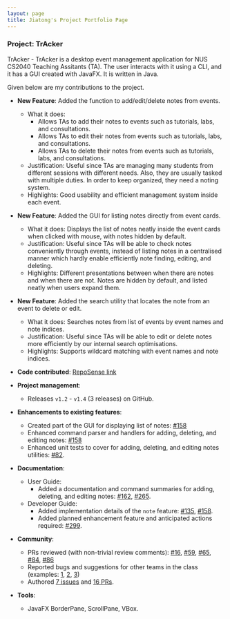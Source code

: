 ```yaml
---
layout: page
title: Jiatong's Project Portfolio Page
---
```


### Project: TrAcker

TrAcker - TrAcker is a desktop event management application for NUS CS2040 Teaching Assitants (TA). The user interacts with it using a CLI, and it has a GUI created with JavaFX. It is written in Java.

Given below are my contributions to the project.

* **New Feature**: Added the function to add/edit/delete notes from events.
    * What it does: 
        * Allows TAs to add their notes to events such as tutorials, labs, and consultations.
        * Allows TAs to edit their notes from events such as tutorials, labs, and consultations.
        * Allows TAs to delete their notes from events such as tutorials, labs, and consultations.
    * Justification: Useful since TAs are managing many students from different sessions with different needs. Also, they are usually tasked with multiple duties. In order to keep organized, they need a noting system.
    * Highlights: Good usability and efficient management system inside each event.

* **New Feature**: Added the GUI for listing notes directly from event cards.
    * What it does: Displays the list of notes neatly inside the event cards when clicked with mouse, with notes hidden by default.
    * Justification: Useful since TAs will be able to check notes conveniently through events, instead of listing notes in a centralised manner which hardly enable efficiently note finding, editing, and deleting.
    * Highlights: Different presentations between when there are notes and when there are not. Notes are hidden by default, and listed neatly when users expand them.

* **New Feature**: Added the search utility that locates the note from an event to delete or edit.
    * What it does: Searches notes from list of events by event names and note indices.
    * Justification: Useful since TAs will be able to edit or delete notes more efficiently by our internal search optimisations. 
    * Highlights: Supports wildcard matching with event names and note indices.

* **Code contributed**: [RepoSense link](https://nus-cs2103-ay2223s2.github.io/tp-dashboard/?search=&sort=groupTitle&sortWithin=title&timeframe=commit&mergegroup=&groupSelect=groupByRepos&breakdown=true&checkedFileTypes=docs~functional-code~test-code~other&since=2023-02-17&tabOpen=true&tabType=authorship&tabAuthor=JThh&tabRepo=AY2223S2-CS2103-F11-1%2Ftp%5Bmaster%5D&authorshipIsMergeGroup=false&authorshipFileTypes=docs~functional-code~test-code&authorshipIsBinaryFileTypeChecked=false&authorshipIsIgnoredFilesChecked=false)

* **Project management**:
    * Releases `v1.2` - `v1.4` (3 releases) on GitHub.

* **Enhancements to existing features**:
    * Created part of the GUI for displaying list of notes: 
    [\#158](https://github.com/AY2223S2-CS2103-F11-1/tp/pull/158)
    * Enhanced command parser and handlers for adding, deleting, and editing notes: 
    [\#158](https://github.com/AY2223S2-CS2103-F11-1/tp/pull/158)
    * Enhanced unit tests to cover for adding, deleting, and editing notes utilities:
    [\#82](https://github.com/AY2223S2-CS2103-F11-1/tp/pull/82).

* **Documentation**:
    * User Guide:
        * Added a documentation and command summaries for adding, deleting, and editing notes: 
        [\#162](https://github.com/AY2223S2-CS2103-F11-1/tp/pull/162), 
        [\#265](https://github.com/AY2223S2-CS2103-F11-1/tp/pull/265).
    * Developer Guide:
        * Added implementation details of the `note` feature: 
        [\#135](https://github.com/AY2223S2-CS2103-F11-1/tp/pull/135), 
        [\#158](https://github.com/AY2223S2-CS2103-F11-1/tp/pull/158).
        * Added planned enhancement feature and anticipated actions required: [\#299](https://github.com/AY2223S2-CS2103-F11-1/tp/pull/299).

* **Community**:
    * PRs reviewed (with non-trivial review comments): [\#16](https://github.com/AY2223S2-CS2103-F11-1/tp/pull/16), 
    [\#59](https://github.com/AY2223S2-CS2103-F11-1/tp/pull/59), 
    [\#65](https://github.com/AY2223S2-CS2103-F11-1/tp/pull/65), 
    [\#84](https://github.com/AY2223S2-CS2103-F11-1/tp/pull/84), 
    [\#86](https://github.com/AY2223S2-CS2103-F11-1/tp/pull/86)
    * Reported bugs and suggestions for other teams in the class (examples: [1](https://github.com/JThh/ped/issues/1), 
    [2](https://github.com/JThh/ped/issues/2), [3](https://github.com/JThh/ped/issues/3))
    * Authored [7 issues](https://github.com/AY2223S2-CS2103-F11-1/tp/issues?q=is%3Aissue+author%3AJThh+is%3Aclosed) and [16 PRs](https://github.com/AY2223S2-CS2103-F11-1/tp/pulls?q=is%3Apr+author%3AJThh+is%3Aclosed).

* **Tools**:
    * JavaFX BorderPane, ScrollPane, VBox.
